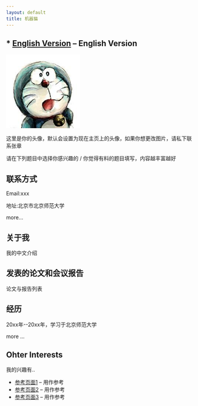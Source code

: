```yaml
---
layout: default
title: 机器猫
---
```



## * [English Version](https://bnusss.github.io/person/default-person.html) &ndash; English Version

<img src="/img/people/default-person.jpg" height="200px" width="200px" />

这里是你的头像，默认会设置为现在主页上的头像，如果你想更改图片，请私下联系张章

请在下列题目中选择你感兴趣的 / 你觉得有料的题目填写，内容越丰富越好

## 联系方式

Email:xxx

地址:北京市北京师范大学

more...

## 关于我

我的中文介绍

## 发表的论文和会议报告

论文与报告列表

## 经历

20xx年--20xx年，学习于北京师范大学

more ...

## Ohter Interests

我的兴趣有..


* [参考页面1](https://homes.cs.washington.edu/~billzorn/) &ndash; 用作参考
* [参考页面2](https://homes.cs.washington.edu/~vlee2/) &ndash; 用作参考
* [参考页面3](http://www.shawnless.net/Shawn) &ndash; 用作参考